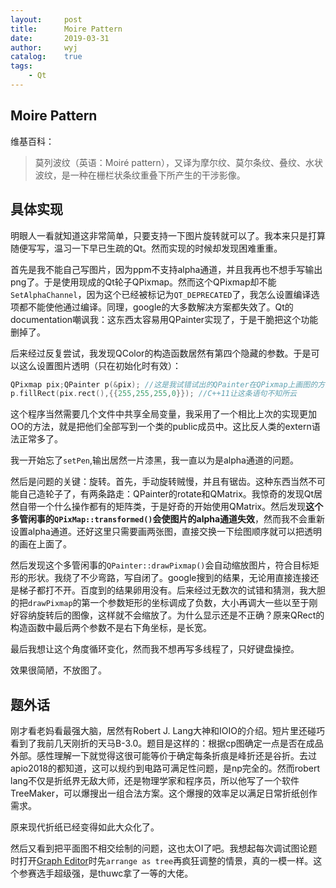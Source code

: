 ```yaml
---
layout:		post
title:		Moire Pattern
date:		2019-03-31
author:		wyj
catalog:	true
tags:
    - Qt
---
```


## Moire Pattern
维基百科：
> 莫列波纹（英语：Moiré pattern），又译为摩尔纹、莫尔条纹、叠纹、水状波纹，是一种在栅栏状条纹重叠下所产生的干涉影像。 

## 具体实现
明眼人一看就知道这非常简单，只要支持一下图片旋转就可以了。我本来只是打算随便写写，温习一下早已生疏的Qt。然而实现的时候却发现困难重重。

首先是我不能自己写图片，因为ppm不支持alpha通道，并且我再也不想手写输出png了。于是使用现成的Qt轮子QPixmap。然而这个QPixmap却不能`SetAlphaChannel`，因为这个已经被标记为`QT_DEPRECATED`了，我怎么设置编译选项都不能使他通过编译。同理，google的大多数解决方案都失效了。Qt的documentation嘲讽我：这东西太容易用QPainter实现了，于是干脆把这个功能删掉了。

后来经过反复尝试，我发现QColor的构造函数居然有第四个隐藏的参数。于是可以这么设置图片透明（只在初始化时有效）：
```cpp
QPixmap pix;QPainter p(&pix); //这是我试错试出的QPainter在QPixmap上画图的方法
p.fillRect(pix.rect(),{{255,255,255,0}}); //C++11让这条语句不知所云
```
这个程序当然需要几个文件中共享全局变量，我采用了一个相比上次的实现更加OO的方法，就是把他们全部写到一个类的public成员中。这比反人类的extern语法正常多了。

我一开始忘了`setPen`,输出居然一片漆黑，我一直以为是alpha通道的问题。

然后是问题的关键：旋转。首先，手动旋转贼慢，并且有锯齿。这种东西当然不可能自己造轮子了，有两条路走：QPainter的rotate和QMatrix。我惊奇的发现Qt居然自带一个什么操作都有的矩阵类，于是好奇的开始使用QMatrix。然后发现**这个多管闲事的`QPixMap::transformed()`会使图片的alpha通道失效**，然而我不会重新设置alpha通道。还好这里只需要画两张图，直接交换一下绘图顺序就可以把透明的画在上面了。

然后发现这个多管闲事的`QPainter::drawPixmap()`会自动缩放图片，符合目标矩形的形状。我绕了不少弯路，写自闭了。google搜到的结果，无论用直接连接还是梯子都打不开。百度到的结果卵用没有。后来经过无数次的试错和猜测，我大胆的把`drawPixmap`的第一个参数矩形的坐标调成了负数，大小再调大一些以至于刚好容纳旋转后的图像，这样就不会缩放了。为什么显示还是不正确？原来QRect的构造函数中最后两个参数不是右下角坐标，是长宽。

最后我想让这个角度循环变化，然而我不想再写多线程了，只好键盘操控。

效果很简陋，不放图了。

## 题外话
刚才看老妈看最强大脑，居然有Robert J. Lang大神和IOIO的介绍。短片里还碰巧看到了我前几天刚折的天马B-3.0。题目是这样的：根据cp图确定一点是否在成品外部。感性理解一下就觉得这很可能等价于确定每条折痕是峰折还是谷折。去过apio2018的都知道，这可以规约到电路可满足性问题，是np完全的。然而robert lang不仅是折纸界无敌大师，还是物理学家和程序员，所以他写了一个软件TreeMaker，可以爆搜出一组合法方案。这个爆搜的效率足以满足日常折纸创作需求。

原来现代折纸已经变得如此大众化了。

然后又看到把平面图不相交绘制的问题，这也太OI了吧。我想起每次调试图论题时打开[Graph Editor](https://csacademy.com/app/graph_editor/)时先`arrange as tree`再疯狂调整的情景，真的一模一样。这个参赛选手超级强，是thuwc拿了一等的大佬。

